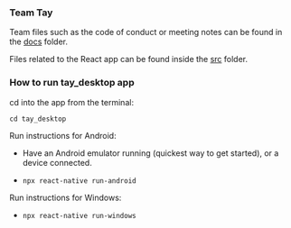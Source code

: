 ### Team Tay

Team files such as the code of conduct or meeting notes can be found in the [docs](docs) folder.

Files related to the React app can be found inside the [src](src) folder.


### How to run tay_desktop app

cd into the app from the terminal:

`cd tay_desktop`


Run instructions for Android:

- Have an Android emulator running (quickest way to get started), or a device connected.

- `npx react-native run-android`


Run instructions for Windows:

- `npx react-native run-windows`